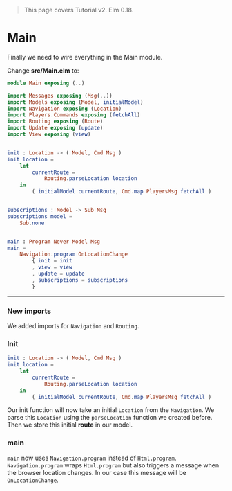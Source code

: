 > This page covers Tutorial v2. Elm 0.18.

# Main

Finally we need to wire everything in the Main module.

Change __src/Main.elm__ to:

```elm
module Main exposing (..)

import Messages exposing (Msg(..))
import Models exposing (Model, initialModel)
import Navigation exposing (Location)
import Players.Commands exposing (fetchAll)
import Routing exposing (Route)
import Update exposing (update)
import View exposing (view)


init : Location -> ( Model, Cmd Msg )
init location =
    let
        currentRoute =
            Routing.parseLocation location
    in
        ( initialModel currentRoute, Cmd.map PlayersMsg fetchAll )


subscriptions : Model -> Sub Msg
subscriptions model =
    Sub.none


main : Program Never Model Msg
main =
    Navigation.program OnLocationChange
        { init = init
        , view = view
        , update = update
        , subscriptions = subscriptions
        }
```

---

### New imports

We added imports for `Navigation` and `Routing`.

### Init

```elm
init : Location -> ( Model, Cmd Msg )
init location =
    let
        currentRoute =
            Routing.parseLocation location
    in
        ( initialModel currentRoute, Cmd.map PlayersMsg fetchAll )
```

Our init function will now take an initial `Location` from the `Navigation`. We parse this `Location` using the `parseLocation` function we created before. Then we store this initial __route__ in our model.

### main

`main` now uses `Navigation.program` instead of `Html.program`.  `Navigation.program` wraps `Html.program` but also triggers a message when the browser location changes. In our case this message will be `OnLocationChange`.
